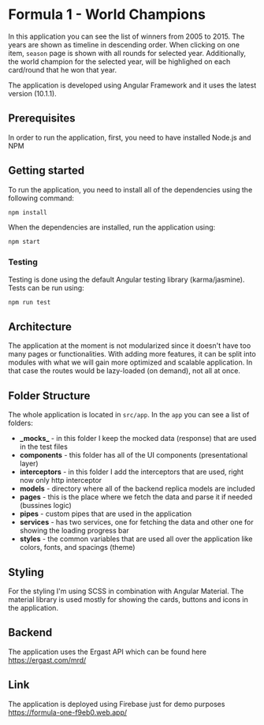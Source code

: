 # Formula 1 - World Champions

In this application you can see the list of winners from 2005 to 2015. The years are shown as timeline in descending order. When clicking on one item, `season` page is shown with all rounds for selected year. Additionally, the world champion for the selected year, will be highlighed on each card/round that he won that year.

The application is developed using Angular Framework and it uses the latest version (10.1.1).

## Prerequisites

In order to run the application, first, you need to have installed Node.js and NPM

## Getting started

To run the application, you need to install all of the dependencies using the following command:

```bash
npm install
```

When the dependencies are installed, run the application using:

```bash
npm start
```

### Testing

Testing is done using the default Angular testing library (karma/jasmine). Tests can be run using:

```bash
npm run test
```

## Architecture

The application at the moment is not modularized since it doesn't have too many pages or functionalities. With adding more features, it can be split into modules with what we will gain more optimized and scalable application. In that case the routes would be lazy-loaded (on demand), not all at once.

## Folder Structure

The whole application is located in `src/app`. In the `app` you can see a list of folders:

- **\_mocks\_** - in this folder I keep the mocked data (response) that are used in the test files
- **components** - this folder has all of the UI components (presentational layer)
- **interceptors** - in this folder I add the interceptors that are used, right now only http interceptor
- **models** - directory where all of the backend replica models are included
- **pages** - this is the place where we fetch the data and parse it if needed (bussines logic)
- **pipes** - custom pipes that are used in the application
- **services** - has two services, one for fetching the data and other one for showing the loading progress bar
- **styles** - the common variables that are used all over the application like colors, fonts, and spacings (theme)

## Styling

For the styling I'm using SCSS in combination with Angular Material. The material library is used mostly for showing the cards, buttons and icons in the application.

## Backend

The application uses the Ergast API which can be found here https://ergast.com/mrd/

## Link

The application is deployed using Firebase just for demo purposes
https://formula-one-f9eb0.web.app/
